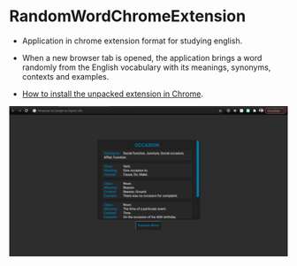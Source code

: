 # RandomWordChromeExtension

* Application in chrome extension format for studying english.
* When a new browser tab is opened, the application brings a word randomly from the English vocabulary with its meanings, synonyms, contexts and examples.

* <a href="https://webkul.com/blog/how-to-install-the-unpacked-extension-in-chrome/">How to install the unpacked extension in Chrome</a>.

<kbd><img src="img/readme.png"></kbd>

